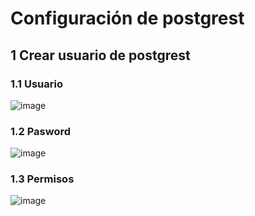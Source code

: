 # Configuración de postgrest 

## 1 Crear usuario de postgrest

### 1.1 Usuario

![image](https://user-images.githubusercontent.com/31961588/196477072-e81916bc-4cbe-4c6f-b255-2b736ab940ad.png)

### 1.2 Pasword

![image](https://user-images.githubusercontent.com/31961588/196475394-a0c9fc0d-8339-40b7-a782-877a81749df2.png)


### 1.3 Permisos

![image](https://user-images.githubusercontent.com/31961588/196475779-410623e4-7659-4969-b8a5-26caf809748f.png)
